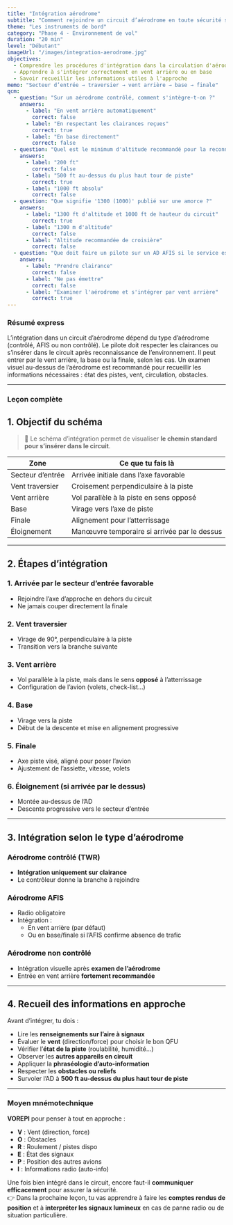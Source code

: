 ```yaml
---
title: "Intégration aérodrome"
subtitle: "Comment rejoindre un circuit d’aérodrome en toute sécurité selon le type d’aérodrome"
theme: "Les instruments de bord"
category: "Phase 4 - Environnement de vol"
duration: "20 min"
level: "Débutant"
imageUrl: "/images/integration-aerodrome.jpg"
objectives:
  - Comprendre les procédures d'intégration dans la circulation d'aérodrome selon le type d'aérodrome (contrôlé, AFIS, non contrôlé)
  - Apprendre à s'intégrer correctement en vent arrière ou en base
  - Savoir recueillir les informations utiles à l'approche
memo: "Secteur d’entrée → traversier → vent arrière → base → finale"
qcm:
  - question: "Sur un aérodrome contrôlé, comment s'intègre-t-on ?"
    answers:
      - label: "En vent arrière automatiquement"
        correct: false
      - label: "En respectant les clairances reçues"
        correct: true
      - label: "En base directement"
        correct: false
  - question: "Quel est le minimum d'altitude recommandé pour la reconnaissance au-dessus de l'aérodrome ?"
    answers:
      - label: "200 ft"
        correct: false
      - label: "500 ft au-dessus du plus haut tour de piste"
        correct: true
      - label: "1000 ft absolu"
        correct: false
  - question: "Que signifie '1300 (1000)' publié sur une amorce ?"
    answers:
      - label: "1300 ft d'altitude et 1000 ft de hauteur du circuit"
        correct: true
      - label: "1300 m d'altitude"
        correct: false
      - label: "Altitude recommandée de croisière"
        correct: false
  - question: "Que doit faire un pilote sur un AD AFIS si le service est inactif ?"
    answers:
      - label: "Prendre clairance"
        correct: false
      - label: "Ne pas émettre"
        correct: false
      - label: "Examiner l'aérodrome et s'intégrer par vent arrière"
        correct: true
---
```


### Résumé express

L’intégration dans un circuit d’aérodrome dépend du type d’aérodrome (contrôlé, AFIS ou non contrôlé). Le pilote doit respecter les clairances ou s’insérer dans le circuit après reconnaissance de l’environnement. Il peut entrer par le vent arrière, la base ou la finale, selon les cas. Un examen visuel au-dessus de l’aérodrome est recommandé pour recueillir les informations nécessaires : état des pistes, vent, circulation, obstacles.

---

### Leçon complète

## 1. Objectif du schéma

> 🧭 Le schéma d’intégration permet de visualiser **le chemin standard pour s’insérer dans le circuit**.

| **Zone**         | **Ce que tu fais là**                        |
| ---------------- | -------------------------------------------- |
| Secteur d’entrée | Arrivée initiale dans l’axe favorable        |
| Vent traversier  | Croisement perpendiculaire à la piste        |
| Vent arrière     | Vol parallèle à la piste en sens opposé      |
| Base             | Virage vers l’axe de piste                   |
| Finale           | Alignement pour l’atterrissage               |
| Éloignement      | Manœuvre temporaire si arrivée par le dessus |

---

## 2. Étapes d’intégration

### 1. Arrivée par le secteur d’entrée favorable

- Rejoindre l’axe d’approche en dehors du circuit
- Ne jamais couper directement la finale

### 2. Vent traversier

- Virage de 90°, perpendiculaire à la piste
- Transition vers la branche suivante

### 3. Vent arrière

- Vol parallèle à la piste, mais dans le sens **opposé** à l’atterrissage
- Configuration de l’avion (volets, check-list…)

### 4. Base

- Virage vers la piste
- Début de la descente et mise en alignement progressive

### 5. Finale

- Axe piste visé, aligné pour poser l’avion
- Ajustement de l’assiette, vitesse, volets

### 6. Éloignement (si arrivée par le dessus)

- Montée au-dessus de l’AD
- Descente progressive vers le secteur d’entrée

---

## 3. Intégration selon le type d’aérodrome

### Aérodrome contrôlé (TWR)

- **Intégration uniquement sur clairance**
- Le contrôleur donne la branche à rejoindre

### Aérodrome AFIS

- Radio obligatoire
- Intégration :
  - En vent arrière (par défaut)
  - Ou en base/finale si l’AFIS confirme absence de trafic

### Aérodrome non contrôlé

- Intégration visuelle après **examen de l’aérodrome**
- Entrée en vent arrière **fortement recommandée**

---

## 4. Recueil des informations en approche

Avant d’intégrer, tu dois :

- Lire les **renseignements sur l’aire à signaux**
- Évaluer le **vent** (direction/force) pour choisir le bon QFU
- Vérifier l’**état de la piste** (roulabilité, humidité…)
- Observer les **autres appareils en circuit**
- Appliquer la **phraséologie d’auto-information**
- Respecter les **obstacles ou reliefs**
- Survoler l’AD à **500 ft au-dessus du plus haut tour de piste**

---

### Moyen mnémotechnique

**VOREPI** pour penser à tout en approche :

- **V** : Vent (direction, force)
- **O** : Obstacles
- **R** : Roulement / pistes dispo
- **E** : État des signaux
- **P** : Position des autres avions
- **I** : Informations radio (auto-info)

Une fois bien intégré dans le circuit, encore faut-il **communiquer efficacement** pour assurer la sécurité.  
👉 Dans la prochaine leçon, tu vas apprendre à faire les **comptes rendus de position** et à **interpréter les signaux lumineux** en cas de panne radio ou de situation particulière.
